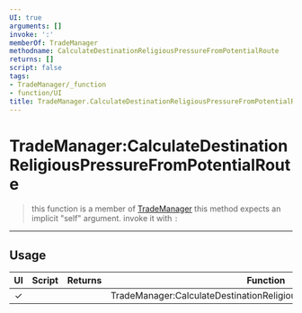 ```yaml
---
UI: true
arguments: []
invoke: ':'
memberOf: TradeManager
methodname: CalculateDestinationReligiousPressureFromPotentialRoute
returns: []
script: false
tags:
- TradeManager/_function
- function/UI
title: TradeManager.CalculateDestinationReligiousPressureFromPotentialRoute
---
```

# TradeManager:CalculateDestinationReligiousPressureFromPotentialRoute
> this function is a member of [TradeManager](civ-6/lua/TradeManager.md)
> this method expects an implicit "self" argument. invoke it with `:`
-----
## Usage
|  UI | Script | Returns | Function | Arguments |
|:---:|:------:|-------:|:--------:|:---------|
|✓| ||TradeManager:CalculateDestinationReligiousPressureFromPotentialRoute||
